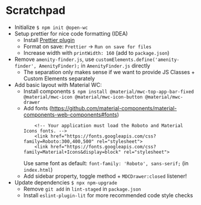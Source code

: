 # Scratchpad

- Initialize `$ npm init @open-wc`
- Setup prettier for nice code formatting (IDEA)
    - Install [Prettier plugin](https://plugins.jetbrains.com/plugin/10456-prettier/)
    - Format on save: `Prettier` → `Run on save for files`
    - Increase width with `printWidth: 160` (add to `package.json`)
- Remove `amenity-finder.js`, use `customElements.define('amenity-finder', AmenityFinder);` in `AmenityFinder.js` directly
    - The separation only makes sense if we want to provide JS Classes + Custom Elements separately
- Add basic layout with Material WC:
    - Install components `$ npm install @material/mwc-top-app-bar-fixed @material/mwc-icon @material/mwc-icon-button @material/mwc-drawer`
    - Add fonts (https://github.com/material-components/material-components-web-components#fonts)
      ```
          <!-- Your application must load the Roboto and Material Icons fonts. -->
          <link href="https://fonts.googleapis.com/css?family=Roboto:300,400,500" rel="stylesheet">
          <link href="https://fonts.googleapis.com/css?family=Material+Icons&display=block" rel="stylesheet">
      ```
      Use same font as default: `font-family: 'Roboto', sans-serif;` (in `index.html`)
    - Add sidebar property, toggle method + `MDCDrawer:closed` listener! 
- Update dependencies `$ npx npm-upgrade`
    - Remove `git add` in `lint-staged` in `package.json`
    - Install `eslint-plugin-lit` for more recommended code style checks
